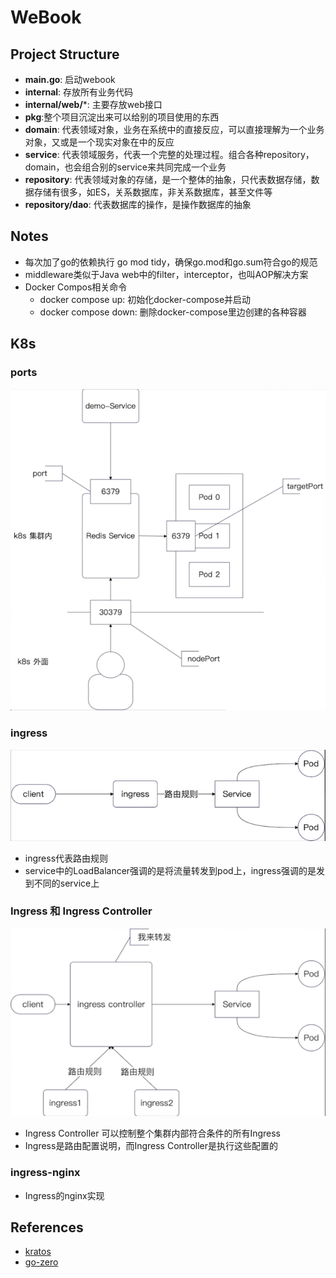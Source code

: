# WeBook

## Project Structure
- **main.go**: 启动webook
- **internal**: 存放所有业务代码
- **internal/web/***: 主要存放web接口
- **pkg**:整个项目沉淀出来可以给别的项目使用的东西
- **domain**: 代表领域对象，业务在系统中的直接反应，可以直接理解为一个业务对象，又或是一个现实对象在中的反应
- **service**: 代表领域服务，代表一个完整的处理过程。组合各种repository，domain，也会组合别的service来共同完成一个业务
- **repository**: 代表领域对象的存储，是一个整体的抽象，只代表数据存储，数据存储有很多，如ES，关系数据库，非关系数据库，甚至文件等
- **repository/dao**: 代表数据库的操作，是操作数据库的抽象

## Notes
- 每次加了go的依赖执行 go mod tidy，确保go.mod和go.sum符合go的规范
- middleware类似于Java web中的filter，interceptor，也叫AOP解决方案
- Docker Compos相关命令
  - docker compose up: 初始化docker-compose并启动
  - docker compose down: 删除docker-compose里边创建的各种容器

## K8s
### ports
![img.png](k8s-ports.png)
### ingress
![img.png](k8s-ingress.png)
- ingress代表路由规则
- service中的LoadBalancer强调的是将流量转发到pod上，ingress强调的是发到不同的service上
### Ingress 和 Ingress Controller
![img.png](k8s-ingress-vs-ingresscontroller.png)
- Ingress Controller 可以控制整个集群内部符合条件的所有Ingress
- Ingress是路由配置说明，而Ingress Controller是执行这些配置的

### ingress-nginx
- Ingress的nginx实现

## References
- [kratos](https://go-kratos.dev/en/docs)
- [go-zero](https://go-zero.dev/docs)